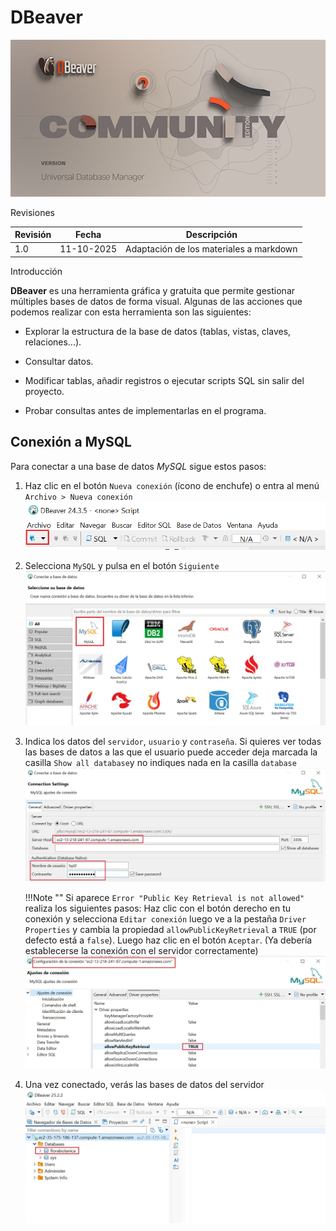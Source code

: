# DBeaver

![Imagen 1](img/dbeaver/dbeaver01.png)

<span class="mi_h3">Revisiones</span>

|Revisión | Fecha| Descripción|
|---------|------|-------------|
|1.0 | 11-10-2025 | Adaptación de los materiales a markdown|


<span class="mi_h3">Introducción</span>

**DBeaver** es una herramienta gráfica y gratuita que permite gestionar múltiples bases de datos de forma visual. Algunas de las acciones que podemos realizar con esta herramienta son las siguientes:

- Explorar la estructura de la base de datos (tablas, vistas, claves, relaciones…).

- Consultar datos.

- Modificar tablas, añadir registros o ejecutar scripts SQL sin salir del proyecto.

- Probar consultas antes de implementarlas en el programa.




<!--

## Conexión a SQLite

Los siguientes pasos ilustran como conectar a la BD **florabotanica.sqlite** de nuestro proyecto.

Para conectar a una base de datos, una vez iniciado el programa hay que hacer clic en el botón **Nueva conexión** (ícono de enchufe) o ir al menú `Archivo > Nueva conexión`.

![Imagen 2](img/dbeaver/dbeaver02.png)


Luego hay que seleccionar el tipo de base de datos a la que se quiere conectar. A continuación de describen los pasos para conectar a SQLite y a MySQL.


1. Selecciona el tipo de base de datos **SQlite** y pulsa **Siguiente**.
![Imagen 3](img/dbeaver/dbeaver03.png)



2. Introduce la ruta donde se encuentra la BD y haz clic en el botón *probar conexión*
![Imagen 4](img/dbeaver/dbeaver04.png)


    Si todo está correcto, verás un mensaje de éxito.  
    
    Si DBeaver necesita un controlador (driver), te lo ofrecerá para descargar automáticamente.
    ![Imagen 5](img/dbeaver/dbeaver05.png)

    Si la descarga falla, ve a https://github.com/xerial/sqlite-jdbc/releases y descarga el archivo **sqlite-jdbc-3.50.3.0.jar**

    ![Imagen 6](img/dbeaver/dbeaver06.png)

3. Haz clic en **Finalizar*. La nueva conexión aparecerá en el panel lateral izquierdo.  
Desde allí puedes:

- Ver tablas, vistas, funciones y procedimientos
- Ejecutar sentencias SQL
- Consultar y modificar registros
- Exportar datos en distintos formatos

![ref](img/dbeaver6.jpg)


FALTA
-->


## Conexión a MySQL

Para conectar a una base de datos *MySQL* sigue estos pasos:

1. Haz clic en el botón `Nueva conexión` (ícono de enchufe) o entra al menú `Archivo > Nueva conexión`
![Imagen 2](img/dbeaver/dbeaver02.png)

2. Selecciona `MySQL` y pulsa en el botón `Siguiente`
![Imagen 8](img/dbeaver/dbeaver08.jpg)

3. Indica los datos del `servidor`, `usuario` y `contraseña`. Si quieres ver todas las bases de datos a las que el usuario puede acceder deja marcada la casilla `Show all database`y no indiques nada en la casilla `database` 
![Imagen 9](img/dbeaver/dbeaver09.jpg)


    !!!Note ""
        Si aparece `Error "Public Key Retrieval is not allowed"` realiza los siguientes pasos:
        Haz clic con el botón derecho en tu conexión y selecciona `Editar conexión` luego ve a la pestaña `Driver Properties` y cambia la propiedad `allowPublicKeyRetrieval` a `TRUE` (por defecto está a `false`). Luego haz clic en el botón `Aceptar`. (Ya debería establecerse la conexión con el servidor correctamente)
        ![Imagen 10](img/dbeaver/dbeaver10.jpg)


4. Una vez conectado, verás las bases de datos del servidor
![Imagen 11](img/dbeaver/dbeaver11.jpg)



<!--
**otras herramientas: Workbench, Sequel Pro o DataGrip.**

-->

